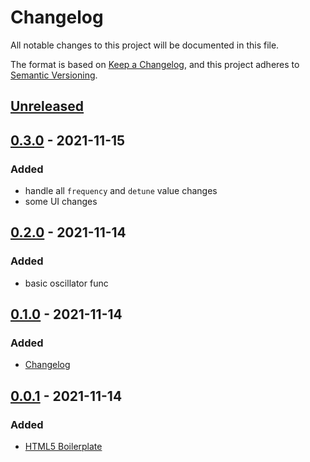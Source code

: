 # Changelog
All notable changes to this project will be documented in this file.

The format is based on [Keep a Changelog](https://keepachangelog.com/en/1.0.0/),
and this project adheres to [Semantic Versioning](https://semver.org/spec/v2.0.0.html).

## [Unreleased]

## [0.3.0] - 2021-11-15
### Added
- handle all `frequency` and `detune` value changes
- some UI changes

## [0.2.0] - 2021-11-14
### Added
- basic oscillator func

## [0.1.0] - 2021-11-14
### Added
- [Changelog](https://keepachangelog.com/en/1.0.0/)

## [0.0.1] - 2021-11-14
### Added
- [HTML5 Boilerplate](https://html5boilerplate.com)

[Unreleased]: https://github.com/ArtemNikolaev/oscillator/compare/v0.3.0...HEAD
[0.3.0]: https://github.com/ArtemNikolaev/oscillator/compare/v0.2.0...v0.3.0
[0.2.0]: https://github.com/ArtemNikolaev/oscillator/compare/v0.1.0...v0.2.0
[0.1.0]: https://github.com/ArtemNikolaev/oscillator/compare/v0.0.1...v0.1.0
[0.0.1]: https://github.com/ArtemNikolaev/oscillator/releases/tag/v0.0.1
